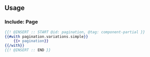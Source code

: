 ## Usage

### Include: Page

``` hbs
{{! @INSERT :: START @id: pagination, @tag: component-partial }}
{{#with pagination.variations.simple}}
	{{> pagination}}
{{/with}}
{{! @INSERT :: END }}
```
